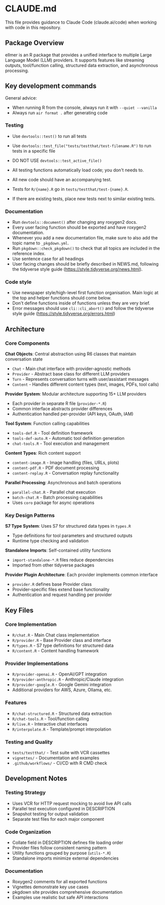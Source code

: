 # CLAUDE.md

This file provides guidance to Claude Code (claude.ai/code) when working with code in this repository.

## Package Overview

ellmer is an R package that provides a unified interface to multiple Large Language Model (LLM) providers. It supports features like streaming outputs, tool/function calling, structured data extraction, and asynchronous processing.

## Key development commands

General advice:
* When running R from the console, always run it with `--quiet --vanilla`
* Always run `air format .` after generating code

### Testing

- Use `devtools::test()` to run all tests
- Use `devtools::test_file("tests/testthat/test-filename.R")` to run tests in a specific file
- DO NOT USE `devtools::test_active_file()`
- All testing functions automatically load code; you don't needs to.

- All new code should have an accompanying test.
- Tests for `R/{name}.R` go in `tests/testthat/test-{name}.R`.
- If there are existing tests, place new tests next to similar existing tests.

### Documentation

- Run `devtools::document()` after changing any roxygen2 docs.
- Every user facing function should be exported and have roxygen2 documentation.
- Whenever you add a new documentation file, make sure to also add the topic name to `_pkgdown.yml`.
- Run `pkgdown::check_pkgdown()` to check that all topics are included in the reference index.
- Use sentence case for all headings
- User facing changes should be briefly described in NEWS.md, following the tidyverse style guide (https://style.tidyverse.org/news.html).

### Code style

- Use newspaper style/high-level first function organisation. Main logic at the top and helper functions should come below.
- Don't define functions inside of functions unless they are very brief.
- Error messages should use `cli::cli_abort()` and follow the tidyverse style guide (https://style.tidyverse.org/errors.html)

## Architecture

### Core Components

**Chat Objects**: Central abstraction using R6 classes that maintain conversation state
- `Chat` - Main chat interface with provider-agnostic methods
- `Provider` - Abstract base class for different LLM providers
- `Turn` - Represents conversation turns with user/assistant messages
- `Content` - Handles different content types (text, images, PDFs, tool calls)

**Provider System**: Modular architecture supporting 15+ LLM providers
- Each provider in separate R file (`provider-*.R`)
- Common interface abstracts provider differences
- Authentication handled per-provider (API keys, OAuth, IAM)

**Tool System**: Function calling capabilities
- `tools-def.R` - Tool definition framework
- `tools-def-auto.R` - Automatic tool definition generation
- `chat-tools.R` - Tool execution and management

**Content Types**: Rich content support
- `content-image.R` - Image handling (files, URLs, plots)
- `content-pdf.R` - PDF document processing
- `content-replay.R` - Conversation replay functionality

**Parallel Processing**: Asynchronous and batch operations
- `parallel-chat.R` - Parallel chat execution
- `batch-chat.R` - Batch processing capabilities
- Uses `coro` package for async operations

### Key Design Patterns

**S7 Type System**: Uses S7 for structured data types in `types.R`
- Type definitions for tool parameters and structured outputs
- Runtime type checking and validation

**Standalone Imports**: Self-contained utility functions
- `import-standalone-*.R` files reduce dependencies
- Imported from other tidyverse packages

**Provider Plugin Architecture**: Each provider implements common interface
- `provider.R` defines base Provider class
- Provider-specific files extend base functionality
- Authentication and request handling per provider

## Key Files

### Core Implementation
- `R/chat.R` - Main Chat class implementation
- `R/provider.R` - Base Provider class and interface
- `R/types.R` - S7 type definitions for structured data
- `R/content.R` - Content handling framework

### Provider Implementations
- `R/provider-openai.R` - OpenAI/GPT integration
- `R/provider-anthropic.R` - Anthropic/Claude integration
- `R/provider-google.R` - Google Gemini integration
- Additional providers for AWS, Azure, Ollama, etc.

### Features
- `R/chat-structured.R` - Structured data extraction
- `R/chat-tools.R` - Tool/function calling
- `R/live.R` - Interactive chat interfaces
- `R/interpolate.R` - Template/prompt interpolation

### Testing and Quality
- `tests/testthat/` - Test suite with VCR cassettes
- `vignettes/` - Documentation and examples
- `.github/workflows/` - CI/CD with R CMD check

## Development Notes

### Testing Strategy
- Uses VCR for HTTP request mocking to avoid live API calls
- Parallel test execution configured in DESCRIPTION
- Snapshot testing for output validation
- Separate test files for each major component

### Code Organization
- Collate field in DESCRIPTION defines file loading order
- Provider files follow consistent naming pattern
- Utility functions grouped by purpose (`utils-*.R`)
- Standalone imports minimize external dependencies

### Documentation
- Roxygen2 comments for all exported functions
- Vignettes demonstrate key use cases
- pkgdown site provides comprehensive documentation
- Examples use realistic but safe API interactions
